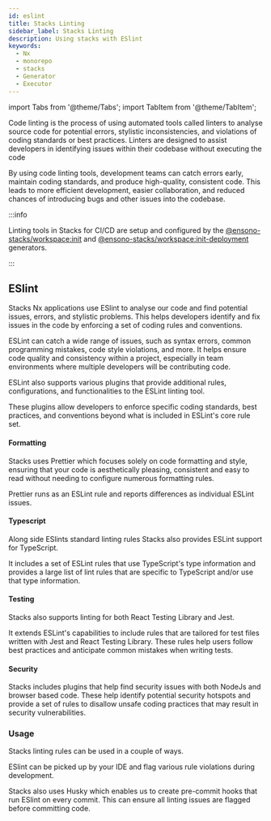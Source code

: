 ```yaml
---
id: eslint
title: Stacks Linting
sidebar_label: Stacks Linting
description: Using stacks with ESlint
keywords:
  - Nx
  - monorepo
  - stacks
  - Generator
  - Executor
---
```


import Tabs from '@theme/Tabs';
import TabItem from '@theme/TabItem';

Code linting is the process of using automated tools called linters to analyse source code for potential errors, stylistic inconsistencies, and violations of coding standards or best practices. Linters are designed to assist developers in identifying issues within their codebase without executing the code

By using code linting tools, development teams can catch errors early, maintain coding standards, and produce high-quality, consistent code. This leads to more efficient development, easier collaboration, and reduced chances of introducing bugs and other issues into the codebase.

:::info

Linting tools in Stacks for CI/CD are setup and configured by the [@ensono-stacks/workspace:init](https://stacks.amido.com/docs/nx/workspace/ensono-stacks-workspace#ensono-stacksworkspaceinit) and [@ensono-stacks/workspace:init-deployment](https://stacks.amido.com/docs/nx/workspace/ensono-stacks-workspace#ensono-stacksworkspaceinit-deployment) generators.

:::

## ESlint

Stacks Nx applications use ESlint to analyse our code and find potential issues, errors, and stylistic problems. This helps developers identify and fix issues in the code by enforcing a set of coding rules and conventions.

ESLint can catch a wide range of issues, such as syntax errors, common programming mistakes, code style violations, and more. It helps ensure code quality and consistency within a project, especially in team environments where multiple developers will be contributing code.

ESLint also supports various plugins that provide additional rules, configurations, and functionalities to the ESLint linting tool.

These plugins allow developers to enforce specific coding standards, best practices, and conventions beyond what is included in ESLint's core rule set.

#### Formatting

Stacks uses Prettier which focuses solely on code formatting and style, ensuring that your code is aesthetically pleasing, consistent and easy to read without needing to configure numerous formatting rules.

Prettier runs as an ESLint rule and reports differences as individual ESLint issues.

#### Typescript

Along side ESlints standard linting rules Stacks also provides ESLint support for TypeScript.

It includes a set of ESLint rules that use TypeScript's type information and provides a large list of lint rules that are specific to TypeScript and/or use that type information.

#### Testing

Stacks also supports linting for both React Testing Library and Jest.

It extends ESLint's capabilities to include rules that are tailored for test files written with Jest and React Testing Library.
These rules help users follow best practices and anticipate common mistakes when writing tests.

#### Security

Stacks includes plugins that help find security issues with both NodeJs and browser based code.
These help identify potential security hotspots and provide a set of rules to disallow unsafe coding practices that may result in security vulnerabilities.

### Usage

Stacks linting rules can be used in a couple of ways.

ESlint can be picked up by your IDE and flag various rule violations during development.

Stacks also uses Husky which enables us to create pre-commit hooks that run ESlint on every commit.
This can ensure all linting issues are flagged before committing code.
